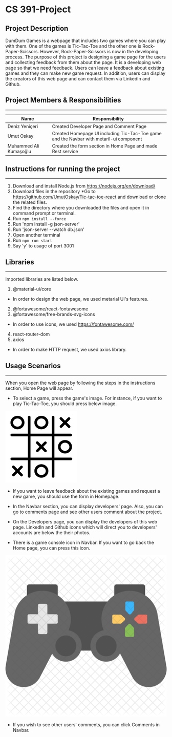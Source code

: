 # CS 391-Project

## Project Description
DumDum Games is a webpage that includes two games where you can play with them. One of the games is Tic-Tac-Toe and the other one is Rock-Paper-Scissors. However, Rock-Paper-Scissors is now in the developing process. The purpose of this project is designing a game page for the users and collecting feedback from them about the page. It is a developing web page so that we need feedback. Users can leave a feedback about existing games and they can make new game request. In addition, users can display the creators of this web page and can contact them via LinkedIn and Github.

## Project Members & Responsibilities
---

|Name|Responsibility|
|----|--------------|
|Deniz Yeniçeri| Created Developer Page and Comment Page|
|Umut Oskay| Created Homepage UI including Tic-Tac-Toe game and the Navbar with metaril-ui component|
|Muhammed Ali Kumaşoğlu| Created the form section in Home Page and made Rest service|

## Instructions for running the project
---

1. Download and install Node.js from https://nodejs.org/en/download/ 
2. Download files in the repository
*Go to https://github.com/UmutOskay/Tic-tac-toe-react and download or clone the related files.
3.  Find the directory where you downloaded the files and open it in command prompt or terminal.
5.  Run  `npm install --force `
6.  Run  'npm install -g json-server'
7.  Run  'json-server --watch db.json'
8.  Open another terminal
9.  Run  `npm run start `
10. Say 'y' to usage of port 3001

## Libraries
---

Imported libraries are listed below.
1. @material-ui/core
* In order to design the web page, we used metarial UI's features.
2. @fortawesome/react-fontawesome
3. @fortawesome/free-brands-svg-icons
* In order to use icons, we used https://fontawesome.com/ 
4. react-router-dom
5. axios
* In order to make HTTP request, we used axios library.


## Usage Scenarios
---

When you open the web page by following the steps in the instructions section, Home Page will appear.

* To select a game, press the game's image. For instance, if you want to play Tic-Tac-Toe, you should press below image.

![tic_tac_toe_icon](src/styles/images/tic_tac_toe_icon.png)

* If you want to leave feedback about the existing games and request a new game, you should use the form in Homepage.

* In the Navbar section, you can display developers' page. Also, you can go to comments page and see other users comment about the project.

* On the Developers page, you can display the developers of this web page. LinkedIn and Github icons which will direct you to developers' accounts are below the their photos.

* There is a game console icon in Navbar. If you want to go back the Home page, you can press this icon. 

![custom_icon](src/styles/images/custom_icon.jpeg)

* If you wish to see other users' comments, you can click Comments in Navbar.

